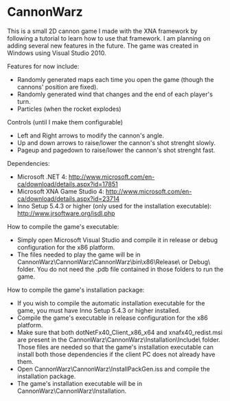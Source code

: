 CannonWarz
==========

This is a small 2D cannon game I made with the XNA framework by following a tutorial to learn how to use that framework. I am planning on adding several new features in the future. The game was created in Windows using Visual Studio 2010.

Features for now include:
- Randomly generated maps each time you open the game (though the cannons' position are fixed).
- Randomly generated wind that changes and the end of each player's turn.
- Particles (when the rocket explodes)

Controls (until I make them configurable)
- Left and Right arrows to modify the cannon's angle.
- Up and down arrows to raise/lower the cannon's shot strenght slowly.
- Pageup and pagedown to raise/lower the cannon's shot strenght fast.

Dependencies:
- Microsoft .NET 4: http://www.microsoft.com/en-ca/download/details.aspx?id=17851
- Microsoft XNA Game Studio 4: http://www.microsoft.com/en-ca/download/details.aspx?id=23714
- Inno Setup 5.4.3 or higher (only used for the installation executable): http://www.jrsoftware.org/isdl.php

How to compile the game's executable:
- Simply open Microsoft Visual Studio and compile it in release or debug configuration for the x86 platform.
- The files needed to play the game will be in CannonWarz\CannonWarz\CannonWarz\bin\x86\Release\ or Debug\ folder. You do not need the .pdb file contained in those folders to run the game.

How to compile the game's installation package:
- If you wish to compile the automatic installation executable for the game, you must have Inno Setup 5.4.3 or higher installed.
- Compile the game's executable in release configuration for the x86 platform.
- Make sure that both dotNetFx40_Client_x86_x64 and xnafx40_redist.msi are present in the CannonWarz\CannonWarz\Installation\Include\ folder. Those files are needed so that the game's installation executable can install both those dependencies if the client PC does not already have them.
- Open CannonWarz\CannonWarz\InstallPackGen.iss and compile the installation package.
- The game's installation executable will be in CannonWarz\CannonWarz\Installation\.
